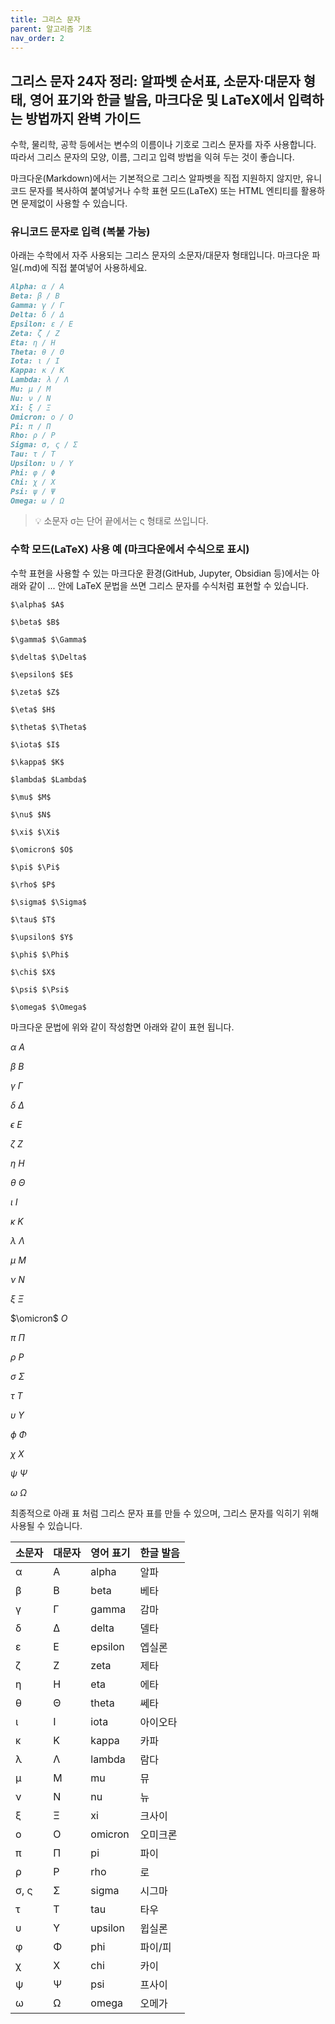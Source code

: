 ```yaml
---
title: 그리스 문자
parent: 알고리즘 기초
nav_order: 2
---
```


## 그리스 문자 24자 정리: 알파벳 순서표, 소문자·대문자 형태, 영어 표기와 한글 발음, 마크다운 및 LaTeX에서 입력하는 방법까지 완벽 가이드
수학, 물리학, 공학 등에서는 변수의 이름이나 기호로 그리스 문자를 자주 사용합니다. 따라서 그리스 문자의 모양, 이름, 그리고 입력 방법을 익혀 두는 것이 좋습니다.

마크다운(Markdown)에서는 기본적으로 그리스 알파벳을 직접 지원하지 않지만, 유니코드 문자를 복사하여 붙여넣거나 수학 표현 모드(LaTeX) 또는 HTML 엔티티를 활용하면 문제없이 사용할 수 있습니다.

### 유니코드 문자로 입력 (복붙 가능)
아래는 수학에서 자주 사용되는 그리스 문자의 소문자/대문자 형태입니다. 마크다운 파일(.md)에 직접 붙여넣어 사용하세요.

```md
Alpha: α / Α
Beta: β / Β
Gamma: γ / Γ
Delta: δ / Δ
Epsilon: ε / Ε
Zeta: ζ / Ζ
Eta: η / Η
Theta: θ / Θ
Iota: ι / Ι
Kappa: κ / Κ
Lambda: λ / Λ
Mu: μ / Μ
Nu: ν / Ν
Xi: ξ / Ξ
Omicron: ο / Ο
Pi: π / Π
Rho: ρ / Ρ
Sigma: σ, ς / Σ
Tau: τ / Τ
Upsilon: υ / Υ
Phi: φ / Φ
Chi: χ / Χ
Psi: ψ / Ψ
Omega: ω / Ω
```
> 💡 소문자 σ는 단어 끝에서는 ς 형태로 쓰입니다.

### 수학 모드(LaTeX) 사용 예 (마크다운에서 수식으로 표시)
수학 표현을 사용할 수 있는 마크다운 환경(GitHub, Jupyter, Obsidian 등)에서는 아래와 같이 $...$ 안에 LaTeX 문법을 쓰면 그리스 문자를 수식처럼 표현할 수 있습니다.
```
$\alpha$ $A$

$\beta$ $B$

$\gamma$ $\Gamma$

$\delta$ $\Delta$

$\epsilon$ $E$

$\zeta$ $Z$

$\eta$ $H$

$\theta$ $\Theta$

$\iota$ $I$

$\kappa$ $K$

$lambda$ $Lambda$

$\mu$ $M$

$\nu$ $N$

$\xi$ $\Xi$

$\omicron$ $O$

$\pi$ $\Pi$

$\rho$ $P$

$\sigma$ $\Sigma$

$\tau$ $T$

$\upsilon$ $Y$

$\phi$ $\Phi$

$\chi$ $X$

$\psi$ $\Psi$

$\omega$ $\Omega$

```

마크다운 문법에 위와 같이 작성함면 아래와 같이 표현 됩니다.

$\alpha$ $A$

$\beta$ $B$

$\gamma$ $\Gamma$

$\delta$ $\Delta$

$\epsilon$ $E$

$\zeta$ $Z$

$\eta$ $H$

$\theta$ $\Theta$

$\iota$ $I$

$\kappa$ $K$

$\lambda$ $\Lambda$

$\mu$ $M$

$\nu$ $N$

$\xi$ $\Xi$

$\omicron$ $O$

$\pi$ $\Pi$

$\rho$ $P$

$\sigma$ $\Sigma$

$\tau$ $T$

$\upsilon$ $Y$

$\phi$ $\Phi$

$\chi$ $X$

$\psi$ $\Psi$

$\omega$ $\Omega$

최종적으로 아래 표 처럼 그리스 문자 표를 만들 수 있으며, 그리스 문자를 익히기 위해 사용될 수 있습니다.

<table data-start="130" data-end="1253" class="w-fit min-w-(--thread-content-width)"><thead data-start="130" data-end="159"><tr data-start="130" data-end="159"><th data-start="130" data-end="136" data-col-size="sm">소문자</th><th data-start="136" data-end="142" data-col-size="sm">대문자</th><th data-start="142" data-end="150" data-col-size="sm">영어 표기</th><th data-start="150" data-end="159" data-col-size="sm">한글 발음</th></tr></thead><tbody data-start="206" data-end="1253"><tr data-start="206" data-end="249"><td data-start="206" data-end="215" data-col-size="sm">α</td><td data-col-size="sm" data-start="215" data-end="224">Α</td><td data-col-size="sm" data-start="224" data-end="237">alpha</td><td data-col-size="sm" data-start="237" data-end="249">알파</td></tr><tr data-start="250" data-end="293"><td data-start="250" data-end="259" data-col-size="sm">β</td><td data-col-size="sm" data-start="259" data-end="268">Β</td><td data-col-size="sm" data-start="268" data-end="281">beta</td><td data-col-size="sm" data-start="281" data-end="293">베타</td></tr><tr data-start="294" data-end="337"><td data-start="294" data-end="303" data-col-size="sm">γ</td><td data-col-size="sm" data-start="303" data-end="312">Γ</td><td data-col-size="sm" data-start="312" data-end="325">gamma</td><td data-col-size="sm" data-start="325" data-end="337">감마</td></tr><tr data-start="338" data-end="381"><td data-start="338" data-end="347" data-col-size="sm">δ</td><td data-start="347" data-end="356" data-col-size="sm">Δ</td><td data-start="356" data-end="369" data-col-size="sm">delta</td><td data-start="369" data-end="381" data-col-size="sm">델타</td></tr><tr data-start="382" data-end="424"><td data-start="382" data-end="391" data-col-size="sm">ε</td><td data-start="391" data-end="400" data-col-size="sm">Ε</td><td data-start="400" data-end="413" data-col-size="sm">epsilon</td><td data-start="413" data-end="424" data-col-size="sm">엡실론</td></tr><tr data-start="425" data-end="468"><td data-start="425" data-end="434" data-col-size="sm">ζ</td><td data-col-size="sm" data-start="434" data-end="443">Ζ</td><td data-col-size="sm" data-start="443" data-end="456">zeta</td><td data-col-size="sm" data-start="456" data-end="468">제타</td></tr><tr data-start="469" data-end="512"><td data-start="469" data-end="478" data-col-size="sm">η</td><td data-start="478" data-end="487" data-col-size="sm">Η</td><td data-start="487" data-end="500" data-col-size="sm">eta</td><td data-start="500" data-end="512" data-col-size="sm">에타</td></tr><tr data-start="513" data-end="556"><td data-start="513" data-end="522" data-col-size="sm">θ</td><td data-start="522" data-end="531" data-col-size="sm">Θ</td><td data-col-size="sm" data-start="531" data-end="544">theta</td><td data-col-size="sm" data-start="544" data-end="556">쎄타</td></tr><tr data-start="557" data-end="598"><td data-start="557" data-end="566" data-col-size="sm">ι</td><td data-col-size="sm" data-start="566" data-end="575">Ι</td><td data-col-size="sm" data-start="575" data-end="588">iota</td><td data-col-size="sm" data-start="588" data-end="598">아이오타</td></tr><tr data-start="599" data-end="642"><td data-start="599" data-end="608" data-col-size="sm">κ</td><td data-col-size="sm" data-start="608" data-end="617">Κ</td><td data-col-size="sm" data-start="617" data-end="630">kappa</td><td data-col-size="sm" data-start="630" data-end="642">카파</td></tr><tr data-start="643" data-end="686"><td data-start="643" data-end="652" data-col-size="sm">λ</td><td data-start="652" data-end="661" data-col-size="sm">Λ</td><td data-col-size="sm" data-start="661" data-end="674">lambda</td><td data-col-size="sm" data-start="674" data-end="686">람다</td></tr><tr data-start="687" data-end="731"><td data-start="687" data-end="696" data-col-size="sm">μ</td><td data-start="696" data-end="705" data-col-size="sm">Μ</td><td data-start="705" data-end="718" data-col-size="sm">mu</td><td data-start="718" data-end="731" data-col-size="sm">뮤</td></tr><tr data-start="732" data-end="776"><td data-start="732" data-end="741" data-col-size="sm">ν</td><td data-start="741" data-end="750" data-col-size="sm">Ν</td><td data-start="750" data-end="763" data-col-size="sm">nu</td><td data-start="763" data-end="776" data-col-size="sm">뉴</td></tr><tr data-start="777" data-end="819"><td data-start="777" data-end="786" data-col-size="sm">ξ</td><td data-col-size="sm" data-start="786" data-end="795">Ξ</td><td data-col-size="sm" data-start="795" data-end="808">xi</td><td data-col-size="sm" data-start="808" data-end="819">크사이</td></tr><tr data-start="820" data-end="861"><td data-start="820" data-end="829" data-col-size="sm">ο</td><td data-start="829" data-end="838" data-col-size="sm">Ο</td><td data-start="838" data-end="851" data-col-size="sm">omicron</td><td data-start="851" data-end="861" data-col-size="sm">오미크론</td></tr><tr data-start="862" data-end="905"><td data-start="862" data-end="871" data-col-size="sm">π</td><td data-col-size="sm" data-start="871" data-end="880">Π</td><td data-col-size="sm" data-start="880" data-end="893">pi</td><td data-col-size="sm" data-start="893" data-end="905">파이</td></tr><tr data-start="906" data-end="950"><td data-start="906" data-end="915" data-col-size="sm">ρ</td><td data-col-size="sm" data-start="915" data-end="924">Ρ</td><td data-col-size="sm" data-start="924" data-end="937">rho</td><td data-col-size="sm" data-start="937" data-end="950">로</td></tr><tr data-start="951" data-end="993"><td data-start="951" data-end="960" data-col-size="sm">σ, ς</td><td data-col-size="sm" data-start="960" data-end="969">Σ</td><td data-col-size="sm" data-start="969" data-end="982">sigma</td><td data-col-size="sm" data-start="982" data-end="993">시그마</td></tr><tr data-start="994" data-end="1037"><td data-start="994" data-end="1003" data-col-size="sm">τ</td><td data-start="1003" data-end="1012" data-col-size="sm">Τ</td><td data-start="1012" data-end="1025" data-col-size="sm">tau</td><td data-start="1025" data-end="1037" data-col-size="sm">타우</td></tr><tr data-start="1038" data-end="1080"><td data-start="1038" data-end="1047" data-col-size="sm">υ</td><td data-col-size="sm" data-start="1047" data-end="1056">Υ</td><td data-col-size="sm" data-start="1056" data-end="1069">upsilon</td><td data-col-size="sm" data-start="1069" data-end="1080">윕실론</td></tr><tr data-start="1081" data-end="1123"><td data-start="1081" data-end="1090" data-col-size="sm">φ</td><td data-start="1090" data-end="1099" data-col-size="sm">Φ</td><td data-start="1099" data-end="1112" data-col-size="sm">phi</td><td data-start="1112" data-end="1123" data-col-size="sm">파이/피</td></tr><tr data-start="1124" data-end="1167"><td data-start="1124" data-end="1133" data-col-size="sm">χ</td><td data-start="1133" data-end="1142" data-col-size="sm">Χ</td><td data-start="1142" data-end="1155" data-col-size="sm">chi</td><td data-start="1155" data-end="1167" data-col-size="sm">카이</td></tr><tr data-start="1168" data-end="1210"><td data-start="1168" data-end="1177" data-col-size="sm">ψ</td><td data-col-size="sm" data-start="1177" data-end="1186">Ψ</td><td data-col-size="sm" data-start="1186" data-end="1199">psi</td><td data-col-size="sm" data-start="1199" data-end="1210">프사이</td></tr><tr data-start="1211" data-end="1253"><td data-start="1211" data-end="1220" data-col-size="sm">ω</td><td data-start="1220" data-end="1229" data-col-size="sm">Ω</td><td data-start="1229" data-end="1242" data-col-size="sm">omega</td><td data-start="1242" data-end="1253" data-col-size="sm">오메가</td></tr></tbody></table>